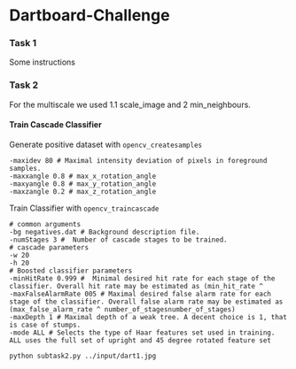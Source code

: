 # Dartboard-Challenge

### Task 1

Some instructions

### Task 2 

For the multiscale we used 1.1 scale_image and 2 min_neighbours. 

#### Train Cascade Classifier
Generate positive dataset with `opencv_createsamples`
```
-maxidev 80 # Maximal intensity deviation of pixels in foreground samples.
-maxxangle 0.8 # max_x_rotation_angle
-maxyangle 0.8 # max_y_rotation_angle
-maxzangle 0.2 # max_z_rotation_angle
```

Train Classifier with `opencv_traincascade`
```
# common arguments
-bg negatives.dat # Background description file.
-numStages 3 #  Number of cascade stages to be trained.
# cascade parameters
-w 20
-h 20
# Boosted classifier parameters
-minHitRate 0.999 #  Minimal desired hit rate for each stage of the classifier. Overall hit rate may be estimated as (min_hit_rate ^ 
-maxFalseAlarmRate 005 # Maximal desired false alarm rate for each stage of the classifier. Overall false alarm rate may be estimated as (max_false_alarm_rate ^ number_of_stagesnumber_of_stages) 
-maxDepth 1 # Maximal depth of a weak tree. A decent choice is 1, that is case of stumps.
-mode ALL # Selects the type of Haar features set used in training. ALL uses the full set of upright and 45 degree rotated feature set
```

`python subtask2.py ../input/dart1.jpg`